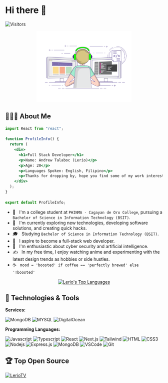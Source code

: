 <!-- Intro  -->

# Hi there 👋

![Visitors](https://visitor-badge.laobi.icu/badge?page_id=officiallerio.officiallerio)

<p align="center"><a href="https://github.com/officiallerio"><img width="60%" alt="Hello, I'm Anurag. I do open source!" src="/assets/gif3.gif" /></a></p>

## 👨🏻‍💻 About Me

```jsx
import React from "react";

function ProfileInfo() {
  return (
    <div>
      <h1>Full Stack Developer</h1>
      <p>Name: Andrew Talaboc (Lerio)</p>
      <p>Age: 20</p>
      <p>Languages Spoken: English, Filipino</p>
      <p>Thanks for dropping by, hope you find some of my work interesting.</p>
    </div>
  );
}

export default ProfileInfo;
```

- 🔭 &nbsp; I'm a college student at `PHINMA - Cagayan de Oro College`, pursuing a `Bachelor of Science in Information Technology (BSIT)`.
- 🤔 &nbsp; I'm currently exploring new technologies, developing software solutions, and creating quick hacks.
- 🎓 &nbsp; Studying `Bachelor of Science in Information Technology (BSIT)`.
- 💼 &nbsp; I aspire to become a full-stack web developer.
- 🌱 &nbsp; I'm enthusiastic about cyber security and artificial intelligence.
- ✍️ &nbsp; In my free time, I enjoy watching anime and experimenting with the latest design trends as hobbies or side hustles.
- ☕ &nbsp; `mood = 'boosted' if coffee == 'perfectly brewed' else '!boosted'`

<div align="center">
  <a href="https://github.com/officiallerio">
    <img align="center" alt="Lerio's Top Languages" src="https://github-readme-stats.vercel.app/api/top-langs/?username=officiallerios&size_weight=0.5&count_weight=0.5&layout=compact&theme=react&border_color=7F3FBF&bg_color=0D1117&title_color=F85D7F&icon_color=F8D866" height="192px" width="49.5%" />
  </a>
</div>

## 🔧 Technologies & Tools

**Services:**

![MongoDB](https://img.shields.io/badge/Database-MongoDB-informational?style=for-the-badge&logoColor=white&logo=mongodb&labelColor=4DB33D&color=3F3E42)
![MYSQL](https://img.shields.io/badge/Database-MYSQL-informational?style=for-the-badge&logo=mysql&logoColor=white&labelColor=orange&color=3F3E42)
![DigitalOcean](https://img.shields.io/badge/Cloud-DigitalOcean-informational?style=for-the-badge&logo=digitalocean&logoColor=white&labelColor=267fab&color=3F3E42)

**Programming Languages:**

![Javascript](https://img.shields.io/badge/Javascript-F0DB4F?style=for-the-badge&labelColor=black&logo=javascript&logoColor=F0DB4F)
![Typescript](https://img.shields.io/badge/Typescript-007acc?style=for-the-badge&labelColor=black&logo=typescript&logoColor=007acc)
![React](https://img.shields.io/badge/-React-61DBFB?style=for-the-badge&labelColor=black&logo=react&logoColor=61DBFB)
![Next.js](https://img.shields.io/badge/next.js-000000?style=for-the-badge&logo=nextdotjs&logoColor=white)
![Tailwind](https://img.shields.io/badge/Tailwind_CSS-092749?style=for-the-badge&logo=tailwindcss&logoColor=06B6D4&labelColor=000000)
![HTML](https://img.shields.io/badge/HTML5-E34F26?style=for-the-badge&logo=html5&logoColor=white)
![CSS3](https://img.shields.io/badge/CSS3-1572B6?style=for-the-badge&logo=css3&logoColor=white)
![Nodejs](https://img.shields.io/badge/Nodejs-3C873A?style=for-the-badge&labelColor=black&logo=node.js&logoColor=3C873A)
![Express.js](https://img.shields.io/badge/Express.js-000000?style=for-the-badge&logo=express&logoColor=white)
![MongoDB](https://img.shields.io/badge/MongoDB-4EA94B?style=for-the-badge&logo=mongodb&logoColor=white)
![VSCode](https://img.shields.io/badge/Visual_Studio-0078d7?style=for-the-badge&logo=visual%20studio&logoColor=white)
![Git](https://img.shields.io/badge/Git-F05032?style=for-the-badge&logo=git&logoColor=white)

## 🏆 Top Open Source

[![LerioTV](https://github-readme-stats.vercel.app/api/pin/?username=officiallerio&repo=LerioTV&border_color=7F3FBF&bg_color=0D1117&title_color=C9D1D9&text_color=8B949E&icon_color=7F3FBF)](https://github.com/officiallerio/LerioTV)
